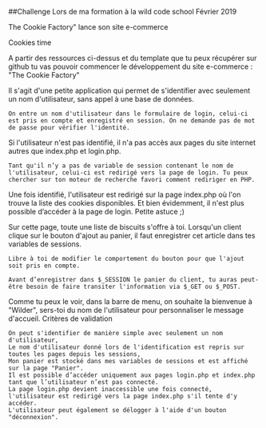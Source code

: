 ##Challenge Lors de ma formation à la wild code school Février 2019

The Cookie Factory" lance son site e-commerce

Cookies time

A partir des ressources ci-dessus et du template que tu peux récupérer sur github tu vas pouvoir commencer le développement du site e-commerce : "The Cookie Factory"

Il s'agit d'une petite application qui permet de s'identifier avec seulement un nom d'utilisateur, sans appel à une base de données.

    On entre un nom d'utilisateur dans le formulaire de login, celui-ci est pris en compte et enregistré en session. On ne demande pas de mot de passe pour vérifier l'identité.

Si l'utilisateur n'est pas identifié, il n'a pas accès aux pages du site internet autres que index.php et login.php.

    Tant qu'il n’y a pas de variable de session contenant le nom de l'utilisateur, celui-ci est redirigé vers la page de login. Tu peux chercher sur ton moteur de recherche favori comment rediriger en PHP.

Une fois identifié, l'utilisateur est redirigé sur la page index.php où l'on trouve la liste des cookies disponibles. Et bien évidemment, il n'est plus possible d’accéder à la page de login. Petite astuce ;)

Sur cette page, toute une liste de biscuits s'offre à toi. Lorsqu'un client clique sur le bouton d'ajout au panier, il faut enregistrer cet article dans tes variables de sessions.

    Libre à toi de modifier le comportement du bouton pour que l'ajout soit pris en compte.

    Avant d’enregistrer dans $_SESSION le panier du client, tu auras peut-être besoin de faire transiter l'information via $_GET ou $_POST.

Comme tu peux le voir, dans la barre de menu, on souhaite la bienvenue à "Wilder", sers-toi du nom de l'utilisateur pour personnaliser le message d'accueil.
Critères de validation

    On peut s'identifier de manière simple avec seulement un nom d'utilisateur,
    Le nom d'utilisateur donné lors de l'identification est repris sur toutes les pages depuis les sessions,
    Mon panier est stocké dans mes variables de sessions et est affiché sur la page "Panier".
    Il est possible d’accéder uniquement aux pages login.php et index.php tant que l’utilisateur n’est pas connecté.
    La page login.php devient inaccessible une fois connecté, l'utilisateur est redirigé vers la page index.php s'il tente d'y accéder.
    L'utilisateur peut également se délogger à l'aide d'un bouton "déconnexion".

